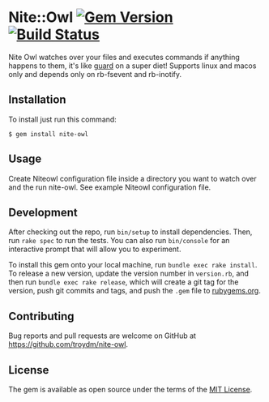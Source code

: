 # Nite::Owl [![Gem Version](https://badge.fury.io/rb/nite-owl.svg)](https://badge.fury.io/rb/nite-owl) [![Build Status](https://travis-ci.org/troydm/nite-owl.png?branch=master)](https://travis-ci.org/troydm/nite-owl)

Nite Owl watches over your files and executes commands if anything happens to them, it's like [guard](https://github.com/guard/guard) on a super diet!
Supports linux and macos only and depends only on rb-fsevent and rb-inotify.

## Installation

To install just run this command:

    $ gem install nite-owl

## Usage

Create Niteowl configuration file inside a directory you want to watch over and the run nite-owl.
See example Niteowl configuration file.

## Development

After checking out the repo, run `bin/setup` to install dependencies. Then, run `rake spec` to run the tests. You can also run `bin/console` for an interactive prompt that will allow you to experiment.

To install this gem onto your local machine, run `bundle exec rake install`. To release a new version, update the version number in `version.rb`, and then run `bundle exec rake release`, which will create a git tag for the version, push git commits and tags, and push the `.gem` file to [rubygems.org](https://rubygems.org).

## Contributing

Bug reports and pull requests are welcome on GitHub at https://github.com/troydm/nite-owl.

## License

The gem is available as open source under the terms of the [MIT License](https://opensource.org/licenses/MIT).
